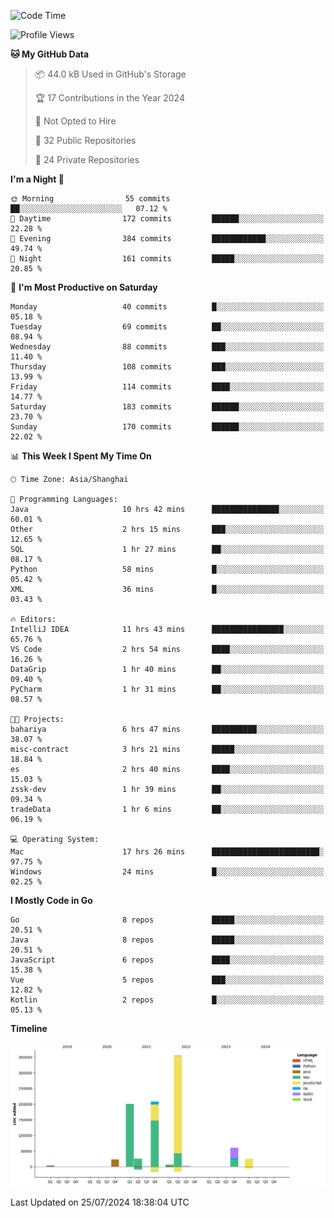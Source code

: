 <!--START_SECTION:waka-->
![Code Time](http://img.shields.io/badge/Code%20Time-2%2C552%20hrs%2036%20mins-blue)

![Profile Views](http://img.shields.io/badge/Profile%20Views-0-blue)

**🐱 My GitHub Data** 

> 📦 44.0 kB Used in GitHub's Storage 
 > 
> 🏆 17 Contributions in the Year 2024
 > 
> 🚫 Not Opted to Hire
 > 
> 📜 32 Public Repositories 
 > 
> 🔑 24 Private Repositories 
 > 
**I'm a Night 🦉** 

```text
🌞 Morning                55 commits          ██░░░░░░░░░░░░░░░░░░░░░░░   07.12 % 
🌆 Daytime                172 commits         ██████░░░░░░░░░░░░░░░░░░░   22.28 % 
🌃 Evening                384 commits         ████████████░░░░░░░░░░░░░   49.74 % 
🌙 Night                  161 commits         █████░░░░░░░░░░░░░░░░░░░░   20.85 % 
```
📅 **I'm Most Productive on Saturday** 

```text
Monday                   40 commits          █░░░░░░░░░░░░░░░░░░░░░░░░   05.18 % 
Tuesday                  69 commits          ██░░░░░░░░░░░░░░░░░░░░░░░   08.94 % 
Wednesday                88 commits          ███░░░░░░░░░░░░░░░░░░░░░░   11.40 % 
Thursday                 108 commits         ███░░░░░░░░░░░░░░░░░░░░░░   13.99 % 
Friday                   114 commits         ████░░░░░░░░░░░░░░░░░░░░░   14.77 % 
Saturday                 183 commits         ██████░░░░░░░░░░░░░░░░░░░   23.70 % 
Sunday                   170 commits         ██████░░░░░░░░░░░░░░░░░░░   22.02 % 
```


📊 **This Week I Spent My Time On** 

```text
🕑︎ Time Zone: Asia/Shanghai

💬 Programming Languages: 
Java                     10 hrs 42 mins      ███████████████░░░░░░░░░░   60.01 % 
Other                    2 hrs 15 mins       ███░░░░░░░░░░░░░░░░░░░░░░   12.65 % 
SQL                      1 hr 27 mins        ██░░░░░░░░░░░░░░░░░░░░░░░   08.17 % 
Python                   58 mins             █░░░░░░░░░░░░░░░░░░░░░░░░   05.42 % 
XML                      36 mins             █░░░░░░░░░░░░░░░░░░░░░░░░   03.43 % 

🔥 Editors: 
IntelliJ IDEA            11 hrs 43 mins      ████████████████░░░░░░░░░   65.76 % 
VS Code                  2 hrs 54 mins       ████░░░░░░░░░░░░░░░░░░░░░   16.26 % 
DataGrip                 1 hr 40 mins        ██░░░░░░░░░░░░░░░░░░░░░░░   09.40 % 
PyCharm                  1 hr 31 mins        ██░░░░░░░░░░░░░░░░░░░░░░░   08.57 % 

🐱‍💻 Projects: 
bahariya                 6 hrs 47 mins       ██████████░░░░░░░░░░░░░░░   38.07 % 
misc-contract            3 hrs 21 mins       █████░░░░░░░░░░░░░░░░░░░░   18.84 % 
es                       2 hrs 40 mins       ████░░░░░░░░░░░░░░░░░░░░░   15.03 % 
zssk-dev                 1 hr 39 mins        ██░░░░░░░░░░░░░░░░░░░░░░░   09.34 % 
tradeData                1 hr 6 mins         ██░░░░░░░░░░░░░░░░░░░░░░░   06.19 % 

💻 Operating System: 
Mac                      17 hrs 26 mins      ████████████████████████░   97.75 % 
Windows                  24 mins             █░░░░░░░░░░░░░░░░░░░░░░░░   02.25 % 
```

**I Mostly Code in Go** 

```text
Go                       8 repos             █████░░░░░░░░░░░░░░░░░░░░   20.51 % 
Java                     8 repos             █████░░░░░░░░░░░░░░░░░░░░   20.51 % 
JavaScript               6 repos             ████░░░░░░░░░░░░░░░░░░░░░   15.38 % 
Vue                      5 repos             ███░░░░░░░░░░░░░░░░░░░░░░   12.82 % 
Kotlin                   2 repos             █░░░░░░░░░░░░░░░░░░░░░░░░   05.13 % 
```



**Timeline**

![Lines of Code chart](https://raw.githubusercontent.com/youtiaoguagua/youtiaoguagua/master/assets/bar_graph.png)


 Last Updated on 25/07/2024 18:38:04 UTC
<!--END_SECTION:waka-->